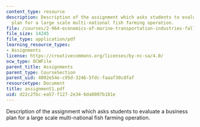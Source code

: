 ```yaml
---
content_type: resource
description: Description of the assignment which asks students to evaluate a business
  plan for a large scale multi-national fish farming operation.
file: /courses/2-964-economics-of-marine-transportation-industries-fall-2006/d22c2fbcea57f1272e346da8007b181e_assignment1.pdf
file_size: 14245
file_type: application/pdf
learning_resource_types:
- Assignments
license: https://creativecommons.org/licenses/by-nc-sa/4.0/
ocw_type: OCWFile
parent_title: Assignments
parent_type: CourseSection
parent_uid: 4002e54e-c95d-3246-5fdc-faaaf30cdfaf
resourcetype: Document
title: assignment1.pdf
uid: d22c2fbc-ea57-f127-2e34-6da8007b181e
---
```

Description of the assignment which asks students to evaluate a business plan for a large scale multi-national fish farming operation.